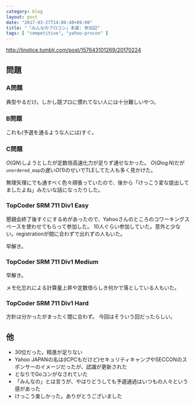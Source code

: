 ```yaml
---
category: blog
layout: post
date: "2017-03-27T14:00:40+09:00"
title: "「みんなのプロコン」本選: 参加記"
tags: [ "competitive", "yahoo-procon" ]
---
```


<http://linotice.tumblr.com/post/157643101269/20170224>

## 問題

### A問題

典型やるだけ。しかし競プロに慣れてない人には十分難しいやつ。

### B問題

これも(予選を通るような人には)すぐ。

### C問題

$O(QN)$しようとしたが定数倍高速化力が足りず通せなかった。
$O(Q \log N)$だが`unordered_map`の遅い$O(1)$のせいでTLEしてた人も多く見かけた。

無理矢理にでも通すべく色々頑張っていたので、後から「けっこう変な提出してましたよね」みたいな話になったりした。

### TopCoder SRM 711 Div1 Easy

懇親会終了後すぐにするめがあったので、Yahooさんのところのコワーキングスペースを使わせてもらって参加した。
$10$人ぐらい参加していた。意外と少ない。registrationが間に合わずで出れずの人もいた。

早解き。

### TopCoder SRM 711 Div1 Medium

早解き。

メモ化忘れによる計算量上昇や定数倍らしき何かで落としている人もいた。

### TopCoder SRM 711 Div1 Hard

方針は分かったがまったく間に合わず。
今回はそういう回だったらしい。

## 他

-   $30$位だった。精進が足りない
-   Yahoo JAPANの名は(ICPCもだけど)セキュリティキャンプやSECCONのスポンサーのイメージだったが、認識が更新された
-   となりでGoコンがなされていた
-   「みんなの」とは言うが、やはりどうしても予選通過はいつもの人々という感があった
-   けっこう楽しかった。ありがとうございました
